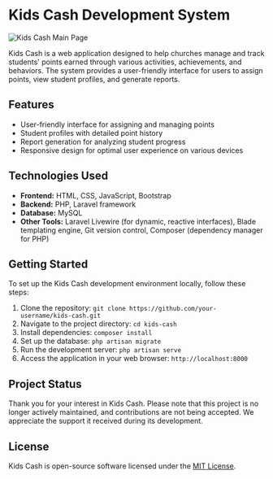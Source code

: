 # Kids Cash Development System
![Kids Cash Main Page](public/images/frontpage.png)

Kids Cash is a web application designed to help churches manage and track students' points earned through various activities, achievements, and behaviors. The system provides a user-friendly interface for users to assign points, view student profiles, and generate reports.

## Features

- User-friendly interface for assigning and managing points
- Student profiles with detailed point history
- Report generation for analyzing student progress
- Responsive design for optimal user experience on various devices

## Technologies Used

- **Frontend:** HTML, CSS, JavaScript, Bootstrap
- **Backend:** PHP, Laravel framework
- **Database:** MySQL
- **Other Tools:** Laravel Livewire (for dynamic, reactive interfaces), Blade templating engine, Git version control, Composer (dependency manager for PHP)

## Getting Started

To set up the Kids Cash development environment locally, follow these steps:

1. Clone the repository: `git clone https://github.com/your-username/kids-cash.git`
2. Navigate to the project directory: `cd kids-cash`
3. Install dependencies: `composer install`
4. Set up the database: `php artisan migrate`
5. Run the development server: `php artisan serve`
6. Access the application in your web browser: `http://localhost:8000`


## Project Status

Thank you for your interest in Kids Cash. Please note that this project is no longer actively maintained, and contributions are not being accepted. We appreciate the support it received during its development.

## License

Kids Cash is open-source software licensed under the [MIT License](LICENSE).
